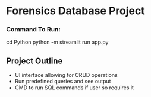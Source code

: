 # Forensics Database Project


### Command To Run:  
cd Python
python -m streamlit run app.py

## Project Outline
- UI interface allowing for CRUD operations
- Run predefined queries and see output
- CMD to run SQL commands if user so requires it